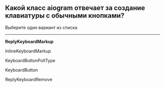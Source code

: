 ## Какой класс aiogram отвечает за создание клавиатуры с обычными кнопками?

Выберите один вариант из списка

---

**ReplyKeyboardMarkup**

InlineKeyboardMarkup

KeyboardButtonPollType

KeyboardButton

ReplyKeyboardRemove
